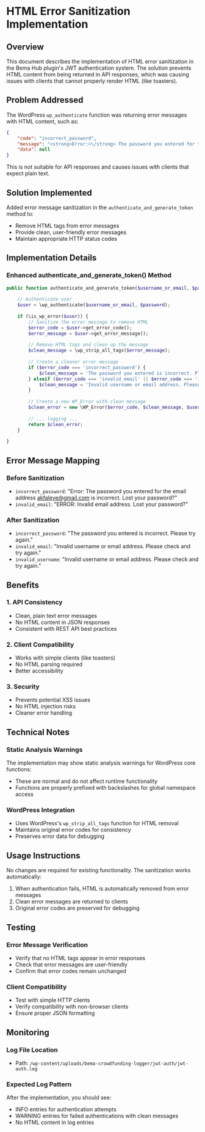 # HTML Error Sanitization Implementation

## Overview
This document describes the implementation of HTML error sanitization in the Bema Hub plugin's JWT authentication system. The solution prevents HTML content from being returned in API responses, which was causing issues with clients that cannot properly render HTML (like toasters).

## Problem Addressed
The WordPress `wp_authenticate` function was returning error messages with HTML content, such as:
```json
{
    "code": "incorrect_password",
    "message": "<strong>Error:<\/strong> The password you entered for the email address <strong>akfaleye@gmail.com<\/strong> is incorrect. <a href=\"http:\/\/bemahub.local\/wp-login.php?action=lostpassword\">Lost your password?<\/a>",
    "data": null
}
```

This is not suitable for API responses and causes issues with clients that expect plain text.

## Solution Implemented
Added error message sanitization in the `authenticate_and_generate_token` method to:
- Remove HTML tags from error messages
- Provide clean, user-friendly error messages
- Maintain appropriate HTTP status codes

## Implementation Details

### Enhanced authenticate_and_generate_token() Method
```php
public function authenticate_and_generate_token($username_or_email, $password) {
    
    // Authenticate user
    $user = \wp_authenticate($username_or_email, $password);
    
    if (\is_wp_error($user)) {
        // Sanitize the error message to remove HTML
        $error_code = $user->get_error_code();
        $error_message = $user->get_error_message();
        
        // Remove HTML tags and clean up the message
        $clean_message = \wp_strip_all_tags($error_message);
        
        // Create a cleaner error message
        if ($error_code === 'incorrect_password') {
            $clean_message = 'The password you entered is incorrect. Please try again.';
        } elseif ($error_code === 'invalid_email' || $error_code === 'invalid_username') {
            $clean_message = 'Invalid username or email address. Please check and try again.';
        }
        
        // Create a new WP_Error with clean message
        $clean_error = new \WP_Error($error_code, $clean_message, $user->get_error_data());
        
        // ... logging ...
        return $clean_error;
    }
    
}
```

## Error Message Mapping

### Before Sanitization
- `incorrect_password`: "Error: The password you entered for the email address akfaleye@gmail.com is incorrect. Lost your password?"
- `invalid_email`: "ERROR: Invalid email address. Lost your password?"

### After Sanitization
- `incorrect_password`: "The password you entered is incorrect. Please try again."
- `invalid_email`: "Invalid username or email address. Please check and try again."
- `invalid_username`: "Invalid username or email address. Please check and try again."

## Benefits

### 1. API Consistency
- Clean, plain text error messages
- No HTML content in JSON responses
- Consistent with REST API best practices

### 2. Client Compatibility
- Works with simple clients (like toasters)
- No HTML parsing required
- Better accessibility

### 3. Security
- Prevents potential XSS issues
- No HTML injection risks
- Cleaner error handling

## Technical Notes

### Static Analysis Warnings
The implementation may show static analysis warnings for WordPress core functions:
- These are normal and do not affect runtime functionality
- Functions are properly prefixed with backslashes for global namespace access

### WordPress Integration
- Uses WordPress's `wp_strip_all_tags` function for HTML removal
- Maintains original error codes for consistency
- Preserves error data for debugging

## Usage Instructions

No changes are required for existing functionality. The sanitization works automatically:
1. When authentication fails, HTML is automatically removed from error messages
2. Clean error messages are returned to clients
3. Original error codes are preserved for debugging

## Testing

### Error Message Verification
- Verify that no HTML tags appear in error responses
- Check that error messages are user-friendly
- Confirm that error codes remain unchanged

### Client Compatibility
- Test with simple HTTP clients
- Verify compatibility with non-browser clients
- Ensure proper JSON formatting

## Monitoring

### Log File Location
- Path: `/wp-content/uploads/bema-crowdfunding-logger/jwt-auth/jwt-auth.log`

### Expected Log Pattern
After the implementation, you should see:
- INFO entries for authentication attempts
- WARNING entries for failed authentications with clean messages
- No HTML content in log entries